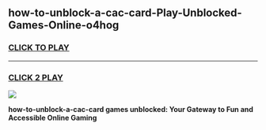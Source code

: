 
## how-to-unblock-a-cac-card-Play-Unblocked-Games-Online-o4hog
<h3>
<a href="https://premium76.site?title=how-to-unblock-a-cac-card&ref=25A">CLICK TO PLAY</a></h3>
<hr>

<h3>
<a href="https://premium76.site?title=how-to-unblock-a-cac-card&ref=25A">CLICK 2 PLAY</a>
  
</h3>

<a href="https://premium76.site?title=how-to-unblock-a-cac-card&ref=25A"><img src="https://clearcache.store/games.png"></a>


**how-to-unblock-a-cac-card games unblocked: Your Gateway to Fun and Accessible Online Gaming**

